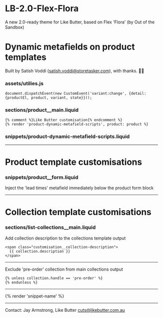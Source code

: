 # LB-2.0-Flex-Flora

A new 2.0-ready theme for Like Butter, based on Flex 'Flora' (by Out of the Sandbox)




# Dynamic metafields on product templates
Built by Satish Voddi (satish.voddi@storetasker.com), with thanks. 👏🏼

### assets/utilies.js

    document.dispatchEvent(new CustomEvent('variant:change', {detail: {productEl, product, variant, state}}));

### sections/product__main.liquid

    {% comment %}Like Butter customisation{% endcomment %}
    {% render 'product-dynamic-metafield-scripts', product: product %}

### snippets/product-dynamic-metafield-scripts.liquid

---

# Product template customisations

### snippets/product__form.liquid

Inject the 'lead times' metafield immediately below the product form block

---

# Collection template customisations

### sections/list-collections__main.liquid

Add collection description to the collections template output

    <span class="customisation__collection-description">
      {{ collection.description }}
    </span>

---

Exclude 'pre-order' collection from main collections output

    {% unless collection.handle == 'pre-order' %}
    {% endunless %}

---

{% render 'snippet-name' %}

---

Contact: Jay Armstrong, Like Butter
cuts@likebutter.com.au
